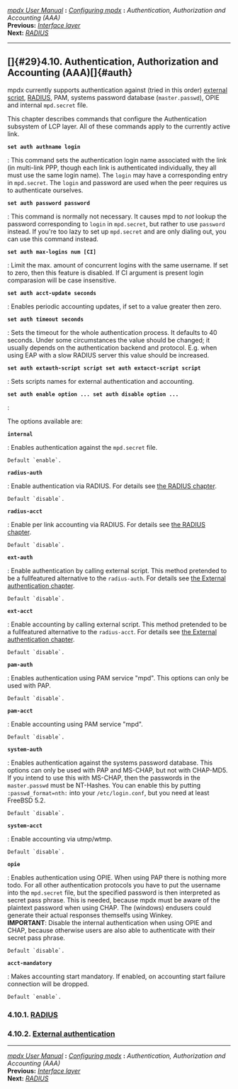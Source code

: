 [*mpdx User Manual*](README.md) **:** [*Configuring mpdx*](mpd17.md)
**:** *Authentication, Authorization and Accounting (AAA)*\
**Previous:** [*Interface layer*](mpd28.md)\
**Next:** [*RADIUS*](mpd30.md)

------------------------------------------------------------------------

## []{#29}4.10. Authentication, Authorization and Accounting (AAA)[]{#auth}

mpdx currently supports authentication against (tried in this order)
[external script](mpd31.md#extauth), [RADIUS](mpd30.md#radius), PAM,
systems password database (`master.passwd`), OPIE and internal
`mpd.secret` file.

This chapter describes commands that configure the Authentication
subsystem of LCP layer. All of these commands apply to the currently
active link.

**`set auth authname login`**

:   This command sets the authentication login name associated with the
    link (in multi-link PPP, though each link is authenticated
    individually, they all must use the same login name). The `login`
    may have a corresponding entry in `mpd.secret`. The `login` and
    password are used when the peer requires us to authenticate
    ourselves.

**`set auth password password`**

:   This command is normally not necessary. It causes mpd to *not*
    lookup the password corresponding to `login` in `mpd.secret`, but
    rather to use `password` instead. If you\'re too lazy to set up
    `mpd.secret` and are only dialing out, you can use this command
    instead.

**`set auth max-logins num [CI]`**

:   Limit the max. amount of concurrent logins with the same username.
    If set to zero, then this feature is disabled. If CI argument is
    present login comparasion will be case insensitive.

**`set auth acct-update seconds`**

:   Enables periodic accounting updates, if set to a value greater then
    zero.

**`set auth timeout seconds`**

:   Sets the timeout for the whole authentication process. It defaults
    to 40 seconds. Under some circumstances the value should be changed;
    it usually depends on the authentication backend and protocol. E.g.
    when using EAP with a slow RADIUS server this value should be
    increased.

**`set auth extauth-script script set auth extacct-script script`**

:   Sets scripts names for external authentication and accounting.

**`set auth enable option ... set auth disable option ...`**

:   

The options available are:

**`internal`**

:   Enables authentication against the `mpd.secret` file.

    Default `enable`.

**`radius-auth`**

:   Enable authentication via RADIUS. For details see [the RADIUS
    chapter](mpd30.md#radius).

    Default `disable`.

**`radius-acct`**

:   Enable per link accounting via RADIUS. For details see [the RADIUS
    chapter](mpd30.md#radius).

    Default `disable`.

**`ext-auth`**

:   Enable authentication by calling external script. This method
    pretended to be a fullfeatured alternative to the `radius-auth`. For
    details see [the External authentication
    chapter](mpd31.md#extauth).

    Default `disable`.

**`ext-acct`**

:   Enable accounting by calling external script. This method pretended
    to be a fullfeatured alternative to the `radius-acct`. For details
    see [the External authentication chapter](mpd31.md#extauth).

    Default `disable`.

**`pam-auth`**

:   Enables authentication using PAM service \"mpd\". This options can
    only be used with PAP.

    Default `disable`.

**`pam-acct`**

:   Enable accounting using PAM service \"mpd\".

    Default `disable`.

**`system-auth`**

:   Enables authentication against the systems password database. This
    options can only be used with PAP and MS-CHAP, but not with
    CHAP-MD5. If you intend to use this with MS-CHAP, then the passwords
    in the `master.passwd` must be NT-Hashes. You can enable this by
    putting `:passwd_format=nth:` into your `/etc/login.conf`, but you
    need at least FreeBSD 5.2.

    Default `disable`.

**`system-acct`**

:   Enable accounting via utmp/wtmp.

    Default `disable`.

**`opie`**

:   Enables authentication using OPIE. When using PAP there is nothing
    more todo. For all other authentication protocols you have to put
    the username into the `mpd.secret` file, but the specified password
    is then interpreted as secret pass phrase. This is needed, because
    mpdx must be aware of the plaintext password when using CHAP. The
    (windows) endusers could generate their actual responses themselfs
    using Winkey.\
    **IMPORTANT**: Disable the internal authentication when using OPIE
    and CHAP, because otherwise users are also able to authenticate with
    their secret pass phrase.

    Default `disable`.

**`acct-mandatory`**

:   Makes accounting start mandatory. If enabled, on accounting start
    failure connection will be dropped.

    Default `enable`.

### 4.10.1. [RADIUS](mpd30.md#30)

### 4.10.2. [External authentication](mpd31.md#31)

------------------------------------------------------------------------

[*mpdx User Manual*](README.md) **:** [*Configuring mpdx*](mpd17.md)
**:** *Authentication, Authorization and Accounting (AAA)*\
**Previous:** [*Interface layer*](mpd28.md)\
**Next:** [*RADIUS*](mpd30.md)
